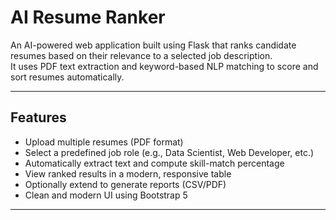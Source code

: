 # AI Resume Ranker

An AI-powered web application built using Flask that ranks candidate resumes based on their relevance to a selected job description.  
It uses PDF text extraction and keyword-based NLP matching to score and sort resumes automatically.

---

## Features

- Upload multiple resumes (PDF format)
- Select a predefined job role (e.g., Data Scientist, Web Developer, etc.)
- Automatically extract text and compute skill-match percentage
- View ranked results in a modern, responsive table
- Optionally extend to generate reports (CSV/PDF)
- Clean and modern UI using Bootstrap 5

---


